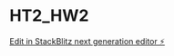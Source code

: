 # HT2_HW2

[Edit in StackBlitz next generation editor ⚡️](https://stackblitz.com/~/github.com/sanjayxzz/HT2_HW2)
